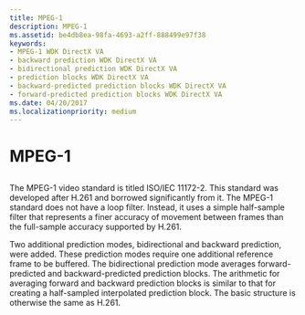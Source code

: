 ```yaml
---
title: MPEG-1
description: MPEG-1
ms.assetid: be4db8ea-98fa-4693-a2ff-888499e97f38
keywords:
- MPEG-1 WDK DirectX VA
- backward prediction WDK DirectX VA
- bidirectional prediction WDK DirectX VA
- prediction blocks WDK DirectX VA
- backward-predicted prediction blocks WDK DirectX VA
- forward-predicted prediction blocks WDK DirectX VA
ms.date: 04/20/2017
ms.localizationpriority: medium
---
```


# MPEG-1


## <span id="ddk_mpeg_1_gg"></span><span id="DDK_MPEG_1_GG"></span>


The MPEG-1 video standard is titled ISO/IEC 11172-2. This standard was developed after H.261 and borrowed significantly from it. The MPEG-1 standard does not have a loop filter. Instead, it uses a simple half-sample filter that represents a finer accuracy of movement between frames than the full-sample accuracy supported by H.261.

Two additional prediction modes, bidirectional and backward prediction, were added. These prediction modes require one additional reference frame to be buffered. The bidirectional prediction mode averages forward-predicted and backward-predicted prediction blocks. The arithmetic for averaging forward and backward prediction blocks is similar to that for creating a half-sampled interpolated prediction block. The basic structure is otherwise the same as H.261.

 

 





